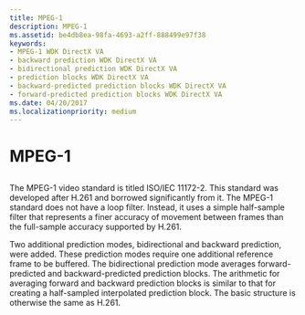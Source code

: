 ```yaml
---
title: MPEG-1
description: MPEG-1
ms.assetid: be4db8ea-98fa-4693-a2ff-888499e97f38
keywords:
- MPEG-1 WDK DirectX VA
- backward prediction WDK DirectX VA
- bidirectional prediction WDK DirectX VA
- prediction blocks WDK DirectX VA
- backward-predicted prediction blocks WDK DirectX VA
- forward-predicted prediction blocks WDK DirectX VA
ms.date: 04/20/2017
ms.localizationpriority: medium
---
```


# MPEG-1


## <span id="ddk_mpeg_1_gg"></span><span id="DDK_MPEG_1_GG"></span>


The MPEG-1 video standard is titled ISO/IEC 11172-2. This standard was developed after H.261 and borrowed significantly from it. The MPEG-1 standard does not have a loop filter. Instead, it uses a simple half-sample filter that represents a finer accuracy of movement between frames than the full-sample accuracy supported by H.261.

Two additional prediction modes, bidirectional and backward prediction, were added. These prediction modes require one additional reference frame to be buffered. The bidirectional prediction mode averages forward-predicted and backward-predicted prediction blocks. The arithmetic for averaging forward and backward prediction blocks is similar to that for creating a half-sampled interpolated prediction block. The basic structure is otherwise the same as H.261.

 

 





